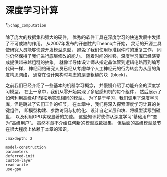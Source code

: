 # 深度学习计算
:label:`chap_computation`

除了庞大的数据集和强大的硬件，
优秀的软件工具在深度学习的快速发展中发挥了不可或缺的作用。
从2007年发布的开创性的Theano库开始，
灵活的开源工具使研究人员能够快速开发模型原型，
避免了我们使用标准组件时的重复工作，
同时仍然保持了我们进行底层修改的能力。
随着时间的推移，深度学习库已经演变成提供越来越粗糙的抽象。
就像半导体设计师从指定晶体管到逻辑电路再到编写代码一样，
神经网络研究人员已经从考虑单个人工神经元的行为转变为从层的角度构思网络，
通常在设计架构时考虑的是更粗糙的块（block）。

之前我们已经介绍了一些基本的机器学习概念，
并慢慢介绍了功能齐全的深度学习模型。
在上一章中，我们从零开始实现了多层感知机的每个组件，
然后展示了如何利用高级API轻松地实现相同的模型。
为了易于学习，我们调用了深度学习库，但是跳过了它们工作的细节。
在本章中，我们将深入探索深度学习计算的关键组件，
即模型构建、参数访问与初始化、设计自定义层和块、将模型读写到磁盘，
以及利用GPU实现显著的加速。
这些知识将使你从深度学习“基础用户”变为“高级用户”。
虽然本章不介绍任何新的模型或数据集，
但后面的高级模型章节在很大程度上依赖于本章的知识。

```toc
:maxdepth: 2

model-construction
parameters
deferred-init
custom-layer
read-write
use-gpu
```
